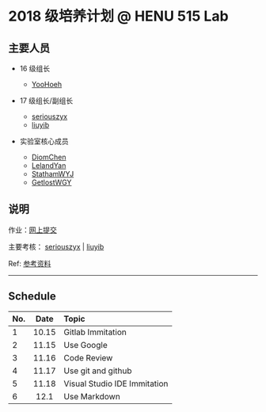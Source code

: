 #   2018 级培养计划 @ HENU 515 Lab

##  主要人员


*   16 级组长

    *   [YooHoeh](https://github.com/YooHoeh)

*   17 级组长/副组长

    *   [seriouszyx](https://github.com/seriouszyx)
    *   [liuyib](https://github.com/liuyib)

*   实验室核心成员

    *   [DiomChen](https://github.com/Diomchen)
    *   [LelandYan](https://github.com/LelandYan)
    *   [StathamWYJ](https://github.com/StathamWYJ)
    *   [GetlostWGY](https://github.com/GetlostWGY)

##  说明

作业：[网上提交](https://github.com/HENU515Lab/be-a-better-programmer/blob/master/hwhowto.md)

主要考核： [seriouszyx](https://github.com/seriouszyx) | [liuyib](https://github.com/liuyib)

Ref: [参考资料](https://github.com/HENU515Lab/be-a-better-programmer/blob/master/ref.md)

------

## Schedule

|No.|Date|Topic|
|:--|:--:|:--|
|1|10.15|Gitlab Immitation|
|2|11.15|Use Google|
|3|11.16|Code Review|
|4|11.17|Use git and github|
|5|11.18|Visual Studio IDE Immitation|
|6|12.1|Use Markdown|



